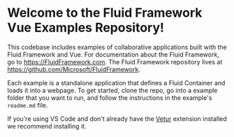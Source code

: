 # Welcome to the Fluid Framework Vue Examples Repository!

This codebase includes examples of collaborative applications built with the Fluid Framework and Vue. For documentation about the Fluid Framework, go to https://FluidFramework.com. The Fluid Framework repository lives at https://github.com/Microsoft/FluidFramework.

Each example is a standalone application that defines a Fluid Container and loads it into a webpage. To get started, clone the repo, go into a
example folder that you want to run, and follow the instructions in the example's `readme.md` file.

If you're using VS Code and don't already have the [Vetur](https://marketplace.visualstudio.com/items?itemName=octref.vetur) extension installed we recommend installing it.

